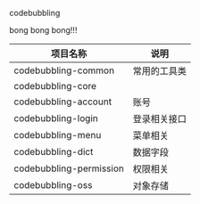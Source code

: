 codebubbling

bong bong bong!!!


| 项目名称 |  说明 | 
| ---- |  ---- | 
| codebubbling-common |   常用的工具类 | 
| codebubbling-core |      |
| codebubbling-account | 账号 |
| codebubbling-login | 登录相关接口 |
| codebubbling-menu |  菜单相关 |
| codebubbling-dict  | 数据字段 |
| codebubbling-permission  | 权限相关 |
| codebubbling-oss  | 对象存储 |